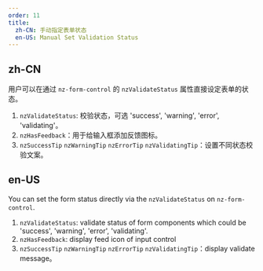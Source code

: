 ```yaml
---
order: 11
title:
  zh-CN: 手动指定表单状态
  en-US: Manual Set Validation Status
---
```


## zh-CN

用户可以在通过 `nz-form-control` 的 `nzValidateStatus` 属性直接设定表单的状态。

1. `nzValidateStatus`: 校验状态，可选 'success', 'warning', 'error', 'validating'。
2. `nzHasFeedback`：用于给输入框添加反馈图标。
3. `nzSuccessTip` `nzWarningTip` `nzErrorTip` `nzValidatingTip`：设置不同状态校验文案。

## en-US

You can set the form status directly via the `nzValidateStatus` on `nz-form-control`.

1. `nzValidateStatus`: validate status of form components which could be 'success', 'warning', 'error', 'validating'.
2. `nzHasFeedback`: display feed icon of input control
3. `nzSuccessTip` `nzWarningTip` `nzErrorTip` `nzValidatingTip`：display validate message。
